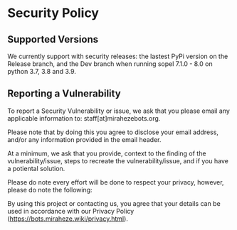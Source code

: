 # Security Policy

## Supported Versions

We currently support with security releases: the lastest PyPi version on the Release branch, and the Dev branch when running sopel 7.1.0 - 8.0 on python 3.7, 3.8 and 3.9.


## Reporting a Vulnerability


To report a Security Vulnerability or issue, we ask that you please email any applicable information to: staff[at]mirahezebots.org.

Please note that by doing this you agree to disclose your email address, and/or any information provided in the email header.

At a minimum, we ask that you provide, context to the finding of the vulnerability/issue, steps to recreate the vulnerability/issue, and if you have a potiental solution.

Please do note every effort will be done to respect your privacy, however, please do note the following:

By using this project or contacting us, you agree that your details can be used in accordance with our Privacy Policy (https://bots.miraheze.wiki/privacy.html).
